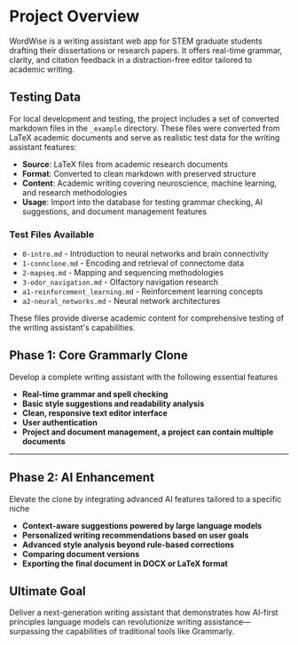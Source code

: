 # Project Overview

WordWise is a writing assistant web app for STEM graduate students drafting their dissertations or research papers.
It offers real-time grammar, clarity, and citation feedback in a distraction-free editor tailored to academic writing.

## Testing Data

For local development and testing, the project includes a set of converted markdown files in the `_example` directory. These files were converted from LaTeX academic documents and serve as realistic test data for the writing assistant features:

- **Source**: LaTeX files from academic research documents
- **Format**: Converted to clean markdown with preserved structure
- **Content**: Academic writing covering neuroscience, machine learning, and research methodologies
- **Usage**: Import into the database for testing grammar checking, AI suggestions, and document management features

### Test Files Available
- `0-intro.md` - Introduction to neural networks and brain connectivity
- `1-connclone.md` - Encoding and retrieval of connectome data
- `2-mapseq.md` - Mapping and sequencing methodologies
- `3-odor_navigation.md` - Olfactory navigation research
- `a1-reinforcement_learning.md` - Reinforcement learning concepts
- `a2-neural_networks.md` - Neural network architectures

These files provide diverse academic content for comprehensive testing of the writing assistant's capabilities.

## Phase 1: Core Grammarly Clone

Develop a complete writing assistant with the following essential features

- **Real-time grammar and spell checking**
- **Basic style suggestions and readability analysis**
- **Clean, responsive text editor interface**
- **User authentication**
- **Project and document management, a project can contain multiple documents**

---

## Phase 2: AI Enhancement

Elevate the clone by integrating advanced AI features tailored to a specific niche

- **Context-aware suggestions powered by large language models**
- **Personalized writing recommendations based on user goals**
- **Advanced style analysis beyond rule-based corrections**
- **Comparing document versions** 
- **Exporting the final document in DOCX or LaTeX format** 

## Ultimate Goal

Deliver a next-generation writing assistant that demonstrates how AI-first principles
language models can revolutionize writing assistance—surpassing the capabilities of traditional tools like Grammarly.

